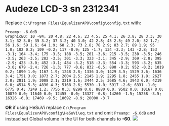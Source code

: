 # Audeze LCD-3 sn 2312341
Replace `C:\Program Files\EqualizerAPO\config\config.txt` with:
```
Preamp: -6.0dB
GraphicEQ: 10 -84; 20 4.8; 22 4.6; 23 4.5; 25 4.1; 26 3.8; 28 3.3; 30 3.1; 32 3.0; 35 3.2; 37 3.2; 40 3.0; 42 2.8; 45 2.5; 49 2.0; 52 1.7; 56 1.6; 59 1.6; 64 1.9; 68 2.3; 73 2.8; 78 2.9; 83 2.7; 89 1.9; 95 1.0; 102 0.2; 109 -0.2; 117 -0.9; 125 -1.7; 134 -2.3; 143 -2.8; 153 -3.1; 164 -3.4; 175 -3.5; 188 -3.5; 201 -3.6; 215 -3.5; 230 -3.5; 246 -3.5; 263 -3.5; 282 -3.5; 301 -3.3; 323 -3.1; 345 -2.9; 369 -2.8; 395 -2.9; 423 -3.0; 452 -3.1; 484 -3.2; 518 -3.3; 554 -3.3; 593 -3.2; 635 -3.0; 679 -2.4; 726 -1.3; 777 -0.6; 832 -0.5; 890 -0.2; 952 -0.2; 1019 0.2; 1090 1.0; 1167 1.9; 1248 2.8; 1336 3.0; 1429 3.5; 1529 3.6; 1636 3.4; 1751 3.0; 1873 2.7; 2004 2.5; 2145 1.9; 2295 1.8; 2455 1.8; 2627 2.0; 2811 1.9; 3008 2.1; 3219 1.6; 3444 2.5; 3685 4.6; 3943 6.0; 4219 6.0; 4514 5.3; 4830 4.3; 5168 2.6; 5530 -1.0; 5917 -2.6; 6331 -1.0; 6775 0.4; 7249 1.2; 7756 0.3; 8299 0.0; 8880 0.0; 9502 0.0; 10167 0.0; 10879 0.0; 11640 0.0; 12455 -0.0; 13327 -0.8; 14260 -1.5; 15258 -3.5; 16326 -6.8; 17469 -9.5; 18692 -8.9; 20000 -3.7
```
**OR** if using HeSuVi replace `C:\Program Files\EqualizerAPO\config\HeSuVi\eq.txt` and omit `Preamp: -6.0dB` and instead set Global volume in the UI for both channels to **-60**.
![](https://raw.githubusercontent.com/jaakkopasanen/AutoEq/master/results/Sonoma%20Model%20One/innerfidelity/onear/Audeze%20LCD-3%20sn%202312341/Audeze%20LCD-3%20sn%202312341.png)